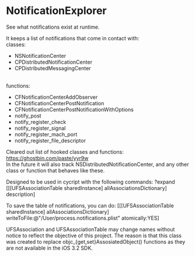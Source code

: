 NotificationExplorer
====================

See what notifications exist at runtime.

It keeps a list of notifications that come in contact with:
<br>classes:
-   NSNotificationCenter
-   CPDistributedNotificationCenter
-   CPDistributedMessagingCenter

<br>functions:
-   CFNotificationCenterAddObserver
-   CFNotificationCenterPostNotification
-   CFNotificationCenterPostNotificationWithOptions
-   notify_post
-   notify_register_check
-   notify_register_signal
-   notify_register_mach_port
-   notify_register_file_descriptor


Cleared out list of hooked classes and functions: https://ghostbin.com/paste/yyr9w<br>
In the future it will also track NSDistributedNotificationCenter, and any other class or function that behaves like these.

Designed to be used in cycript with the following commands:
?expand
[[[UFSAssociationTable sharedInstance] allAssociationsDictionary] description]

To save the table of notifications, you can do:
[[[UFSAssociationTable sharedInstance] allAssociationsDictionary] writeToFile:@"/User/process.notifications.plist" atomically:YES]

UFSAssociation and UFSAssociationTable may change names without notice to reflect the objective of this project. The reason is that this class was created to replace objc_{get,set}AssosiatedObject() functions as they are not available in the iOS 3.2 SDK.
